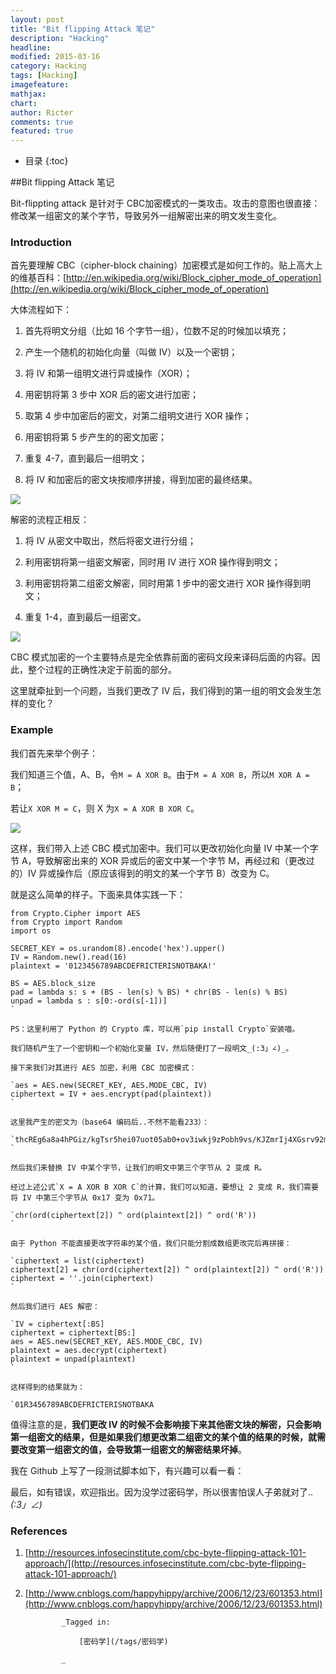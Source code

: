 ```yaml
---
layout: post
title: "Bit flipping Attack 笔记"
description: "Hacking"
headline: 
modified: 2015-03-16
category: Hacking
tags: [Hacking]
imagefeature: 
mathjax: 
chart: 
author: Ricter
comments: true
featured: true
---
```


* 目录
{:toc}

##Bit flipping Attack 笔记

Bit-flippting attack 是针对于 CBC加密模式的一类攻击。攻击的意图也很直接：修改某一组密文的某个字节，导致另外一组解密出来的明文发生变化。

### Introduction

首先要理解 CBC（cipher-block chaining）加密模式是如何工作的。贴上高大上的维基百科：[http://en.wikipedia.org/wiki/Block_cipher_mode_of_operation](http://en.wikipedia.org/wiki/Block_cipher_mode_of_operation)

大体流程如下：

1.  首先将明文分组（比如 16 个字节一组），位数不足的时候加以填充；
2.  产生一个随机的初始化向量（叫做 IV）以及一个密钥；

3.  将 IV 和第一组明文进行异或操作（XOR）；
4.  用密钥将第 3 步中 XOR 后的密文进行加密；
5.  取第 4 步中加密后的密文，对第二组明文进行 XOR 操作；
6.  用密钥将第 5 步产生的的密文加密；
7.  重复 4-7，直到最后一组明文；
8.  将 IV 和加密后的密文块按顺序拼接，得到加密的最终结果。

![](http://ricter-blog.qiniudn.com/bit-flipping-attack/1.png)

解密的流程正相反：

1.  将 IV 从密文中取出，然后将密文进行分组；

2.  利用密钥将第一组密文解密，同时用 IV 进行 XOR 操作得到明文；

3.  利用密钥将第二组密文解密，同时用第 1 步中的密文进行 XOR 操作得到明文；

4.  重复 1-4，直到最后一组密文。

![](http://ricter-blog.qiniudn.com/bit-flipping-attack/2.png)

CBC 模式加密的一个主要特点是完全依靠前面的密码文段来译码后面的内容。因此，整个过程的正确性决定于前面的部分。

这里就牵扯到一个问题，当我们更改了 IV 后，我们得到的第一组的明文会发生怎样的变化？ 

### Example

我们首先来举个例子：

我们知道三个值，A、B，令`M = A XOR B`。由于`M = A XOR B`，所以`M XOR A = B`；

若让`X XOR M = C`，则 X 为`X = A XOR B XOR C`。

![](http://ricter-blog.qiniudn.com/bit-flipping-attack/3.png) 

这样，我们带入上述 CBC 模式加密中。我们可以更改初始化向量 IV 中某一个字节 A，导致解密出来的 XOR 异或后的密文中某一个字节 M，再经过和（更改过的）IV 异或操作后（原应该得到的明文的某一个字节 B）改变为 C。 

就是这么简单的样子。下面来具体实践一下：

    from Crypto.Cipher import AES
    from Crypto import Random
    import os

    SECRET_KEY = os.urandom(8).encode('hex').upper()
    IV = Random.new().read(16)
    plaintext = '0123456789ABCDEFRICTERISNOTBAKA!'

    BS = AES.block_size
    pad = lambda s: s + (BS - len(s) % BS) * chr(BS - len(s) % BS) 
    unpad = lambda s : s[0:-ord(s[-1])]
    `

    PS：这里利用了 Python 的 Crypto 库，可以用`pip install Crypto`安装喵。

    我们随机产生了一个密钥和一个初始化变量 IV，然后随便打了一段明文_(:3」∠)_。

    接下来我们对其进行 AES 加密，利用 CBC 加密模式：

    `aes = AES.new(SECRET_KEY, AES.MODE_CBC, IV)
    ciphertext = IV + aes.encrypt(pad(plaintext))
    `

    这里我产生的密文为（base64 编码后..不然不能看233）：

    `thcREg6a8a4hPGiz/kgTsr5hei07uot05ab0+ov3iwkj9zPobh9vs/KJZmrIj4XGsrv92mIpaVbh\n6DSuPDltcA==
    `

    然后我们来替换 IV 中某个字节，让我们的明文中第三个字节从 2 变成 R。

    经过上述公式`X = A XOR B XOR C`的计算，我们可以知道，要想让 2 变成 R，我们需要将 IV 中第三个字节从 0x17 变为 0x71。

    `chr(ord(ciphertext[2]) ^ ord(plaintext[2]) ^ ord('R'))
    `

    由于 Python 不能直接更改字符串的某个值，我们只能分割成数组更改完后再拼接：

    `ciphertext = list(ciphertext)
    ciphertext[2] = chr(ord(ciphertext[2]) ^ ord(plaintext[2]) ^ ord('R'))
    ciphertext = ''.join(ciphertext)
    `

    然后我们进行 AES 解密： 

    `IV = ciphertext[:BS]
    ciphertext = ciphertext[BS:]
    aes = AES.new(SECRET_KEY, AES.MODE_CBC, IV)
    plaintext = aes.decrypt(ciphertext)
    plaintext = unpad(plaintext)
    `

    这样得到的结果就为：  

    `01R3456789ABCDEFRICTERISNOTBAKA

值得注意的是，**我们更改 IV 的时候不会影响接下来其他密文块的解密，只会影响第一组密文的结果，但是如果我们想更改第二组密文的某个值的结果的时候，就需要改变第一组密文的值，会导致第一组密文的解密结果坏掉**。

我在 Github 上写了一段测试脚本如下，有兴趣可以看一看： 

  

最后，如有错误，欢迎指出。因为没学过密码学，所以很害怕误人子弟就对了.._(:3」∠)_

### References

1.  [http://resources.infosecinstitute.com/cbc-byte-flipping-attack-101-approach/](http://resources.infosecinstitute.com/cbc-byte-flipping-attack-101-approach/)

2.  [http://www.cnblogs.com/happyhippy/archive/2006/12/23/601353.html](http://www.cnblogs.com/happyhippy/archive/2006/12/23/601353.html)
        
        

                _Tagged in:

                    [密码学](/tags/密码学)

                _

        
        
            
        
